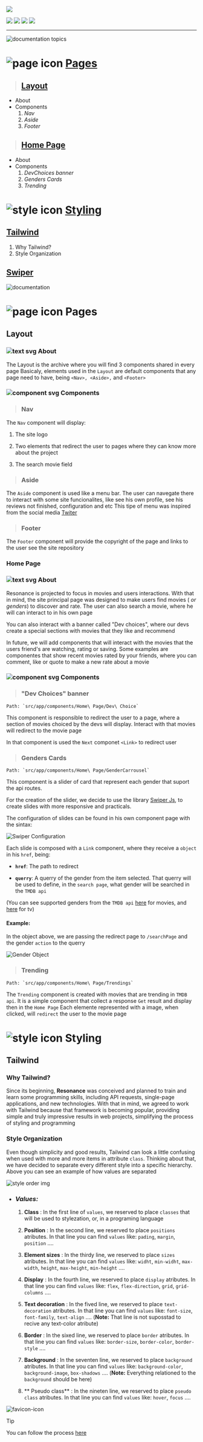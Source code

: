 ![](https://github.com/natanaelRibeiro0/Resonance/assets/137962473/66ed8c6f-c0d1-4d3a-9a28-d7bb961827d9)            

![](https://img.shields.io/badge/TypeScript-3178C6.svg?style=for-the-badge&logo=TypeScript&logoColor=white) ![](https://img.shields.io/badge/Next.js-000000.svg?style=for-the-badge&logo=nextdotjs&logoColor=white) ![](https://img.shields.io/badge/Tailwind%20CSS-06B6D4.svg?style=for-the-badge&logo=Tailwind-CSS&logoColor=white) ![](https://img.shields.io/badge/Swiper-6332F6.svg?style=for-the-badge&logo=Swiper&logoColor=white)

---

![documentation topics](https://github.com/natanaelRibeiro0/Resonance/assets/137962473/0c7da6f7-e8f9-4f7a-a123-dd42d65da2c3)


# ![page icon](https://github.com/natanaelRibeiro0/Resonance/assets/137962473/d1f791b3-42bb-4b96-9082-d5fc7dfe898e)  [Pages](#pages)

> ## [Layout](#layout)
+ About
+ Components
   1. *Nav*
   2. *Aside*
   3. *Footer*


> ## [Home Page](#homePage)
 + About
 + Components
   1. *DevChoices banner*
   2. *Genders Cards*
   3. *Trending*

#  ![style icon](https://github.com/natanaelRibeiro0/Resonance/assets/137962473/810f91e7-06cd-4890-835c-0641e4b0e6d1)  [Styling](#styling)

##  [Tailwind](#tailwind)
   1. Why Tailwind?
   2. Style Organization
	
## [Swiper](#swiper-style)
 



![documentation](https://github.com/natanaelRibeiro0/Resonance/assets/137962473/7e234108-0bd0-462a-bc64-28c7ed0ed273)


# ![page icon](https://github.com/natanaelRibeiro0/Resonance/assets/137962473/d1f791b3-42bb-4b96-9082-d5fc7dfe898e) <a name="pages"></a> Pages  


## <a name="layout"></a>Layout

### ![text svg](https://github.com/natanaelRibeiro0/Resonance/assets/137962473/b1b615c1-2cae-47fa-8456-32b2901df02b)  About 	    

The Layout is the archive where you will find 3 components shared in every page
Basicaly, elements used in the `Layout` are default components that any page need to have, being `<Nav>, <Aside>,` and `<Footer>`


###  ![component svg](https://github.com/natanaelRibeiro0/Resonance/assets/137962473/ea3b068e-345d-4414-ab86-a4fc5f24cafe) Components 


> ### Nav

  The `Nav` component will display:

1. The site logo

2. Two elements that redirect the user to pages where they can know more about the project

3. The search movie field
> ###   Aside
   The `Aside` component is used like a menu bar. The user can navegate there to interact with some site funcionalites, like see his own profile, see his reviews not finished, configuration and etc
   This tipe of menu was inspired from the social media [Twiter](https://twitter.com/home?lang=pt)

> ###   Footer
   The `Footer` component will provide the copyright of the page and links to the user see the site repository



###  <a name="homePage"></a>Home Page

###  ![text svg](https://github.com/natanaelRibeiro0/Resonance/assets/137962473/b1b615c1-2cae-47fa-8456-32b2901df02b)  About  

Resonance is projected to focus in movies and users interactions. With that in mind, the site principal page was designed to make users find movies ( *or genders*) to discover and rate. The user can also search a movie, where he will can interact to in his own page

You can also interact with a banner called "Dev choices", where our devs create a special sections with movies that they like and recommend

In future, we will add components that will interact with the movies that the users friend's are watching, rating or saving. Some examples are componentes that show recent movies rated by your friends, where you can comment, like or quote to make a new rate about a movie 


### ![component svg](https://github.com/natanaelRibeiro0/Resonance/assets/137962473/ea3b068e-345d-4414-ab86-a4fc5f24cafe)  Components 


> ###  "Dev Choices" banner
	Path: `src/app/components/Home\ Page/Dev\ Choice`

   This component is responsible to redirect the user to a page, where a section of movies choiced by the devs will display. Interact with that movies will redirect to the movie page   

   In that component is used the `Next` componet `<Link>` to redirect user 
   
> ### Genders Cards
	Path: `src/app/components/Home\ Page/GenderCarrousel`

   This component is a slider of card that represent each gender that suport the api routes. 
   
   For the creation of the slider, we decide to use the library [Swiper Js](https://swiperjs.com/), to create slides with more responsive and practicals. 
   
   The configuration of slides can be found in his own component page with the sintax:
   
![Swiper Configuration](https://github.com/natanaelRibeiro0/Resonance/assets/137962473/640b7171-44d6-4467-a909-b6eb912173f7)
   
   Each slide is composed with a `Link` component, where they receive a `object` in his `href`, being:
   
   + **`href`**: The path to redirect
   
   + **`querry`**:  A querry of the gender from the item selected. That querry will be used to define, in the `search page`, what gender will be searched in the `TMDB api`
   
   (You can see supported genders from the `TMDB api`  [here](https://developer.themoviedb.org/reference/genre-movie-list) for movies, and [here](https://developer.themoviedb.org/reference/genre-tv-list) for tv)

#### Example: 

   In the object above, we are passing the redirect page to `/searchPage` and the gender `action` to the querry

![Gender Object](https://github.com/natanaelRibeiro0/Resonance/assets/137962473/81c259c6-9ea7-4b7b-a9eb-eb80a392cac9)

> ### Trending
	Path: `src/app/components/Home\ Page/Trendings`

   The `Trending` component is created with movies that are trending in `TMDB api`.  It is a simple component that collect a response `Get` result and display then in the `Home Page`
   Each elemente represented with a image, when clicked, will `redirect` the user to the movie page


# ![style icon](https://github.com/natanaelRibeiro0/Resonance/assets/137962473/810f91e7-06cd-4890-835c-0641e4b0e6d1) <a name="styling"></a>Styling

## <a name="tailwind">Tailwind</a> 

### Why Tailwind?

Since its beginning, **Resonance** was conceived and planned to train and learn some programming skills, including API requests, single-page applications, and new technologies. With that in mind, we agreed to work with Tailwind because that framework is becoming popular, providing simple and truly impressive results in web projects, simplifying the process of styling and programming



### Style Organization 

Even though simplicity and good results, Tailwind can look a little confusing when used with more and more items in attribute `class`. Thinking about that, we have decided to separate every different style into a specific hierarchy. Above you can see an example of how values are separated

![style order img](https://github.com/natanaelRibeiro0/Resonance/assets/137962473/55a93323-138b-41f0-9907-064cbf49b1a7)

 + ### ***Values:***
	  1. **Class** : In the first line of `values`, we reserved to place `classes` that will be used to stylezation, or, in a programing language  
	  
	  2. **Position** : In the second line, we reserved to place `positions` atributes. In that line you can find `values` like: `pading`, `margin`, `position` ....
	  
	  3. **Element sizes** : In the  thirdy line, we reserved to place `sizes` atributes. In that line you can find `values` like: `widht`, `min-widht`, `max-width`, `height`, `max-height`, `min-height` ....
	  
	  4. **Display** : In the fourth line, we reserved to place `display` atributes. In that line you can find `values` like: `flex`, `flex-direction`, `grid`, `grid-columns` ....
	  
	  6.  **Text decoration** : In the fived line, we reserved to place `text-decoration` atributes. In that line you can find `values` like: `font-size`, `font-family`, `text-align` .... (**Note:** That line is not suposstad to recive any text-color atribute)
	  
	  7.  **Border** : In the sixed line, we reserved to place `border` atributes. In that line you can find `values` like: `border-size`, `border-color`, `border-style` ....
	  
	  8. **Background** : In the seventen line, we reserved to place `background` atributes. In that line you can find `values` like: `background-color`, `background-image`, `box-shadows` .... (**Note:** Everything relationed to the `background` should be here) 
	  
	  9.  ** Pseudo class** : In the nineten line, we reserved to place `pseudo class` atributes. In that line you can find `values` like: `hover`, `focus` ....



![favicon-icon](https://github.com/natanaelRibeiro0/Resonance/assets/137962473/0bd224bf-7740-46b7-b7c6-50bffe160fd8)
> [!Tip]
>You can follow the process [here](https://resonance-lemon.vercel.app/)
